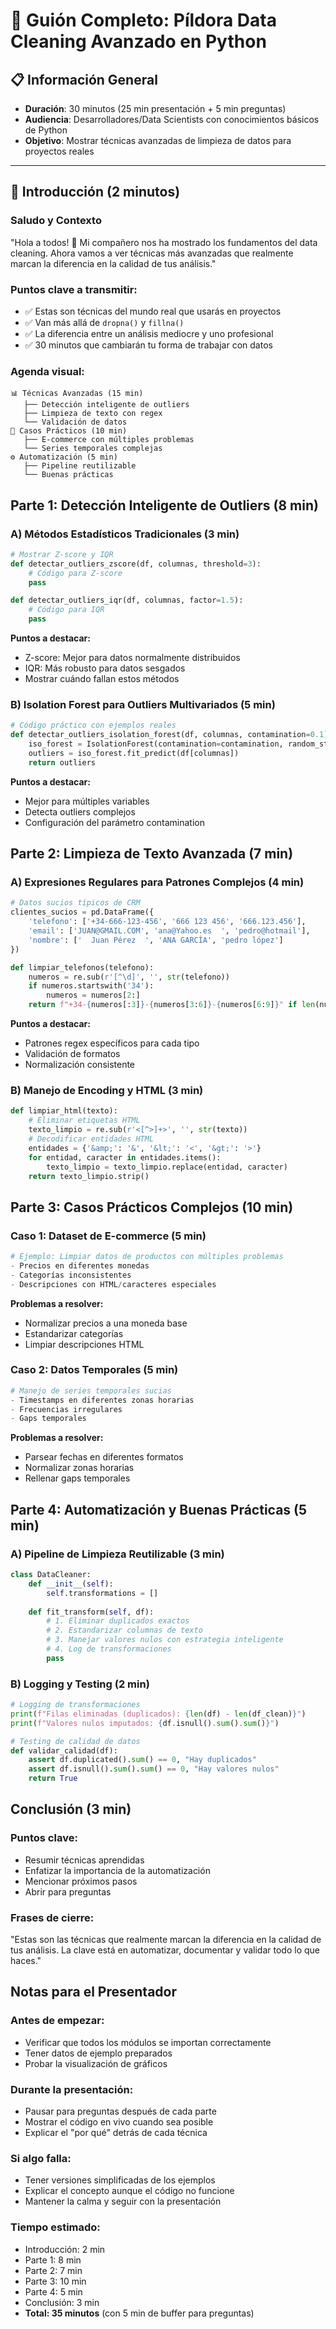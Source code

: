 # 🎯 Guión Completo: Píldora Data Cleaning Avanzado en Python

## 📋 Información General
- **Duración**: 30 minutos (25 min presentación + 5 min preguntas)
- **Audiencia**: Desarrolladores/Data Scientists con conocimientos básicos de Python
- **Objetivo**: Mostrar técnicas avanzadas de limpieza de datos para proyectos reales

---

## 🚀 Introducción (2 minutos)

### Saludo y Contexto
"Hola a todos! 👋 Mi compañero nos ha mostrado los fundamentos del data cleaning. Ahora vamos a ver técnicas más avanzadas que realmente marcan la diferencia en la calidad de tus análisis."

### Puntos clave a transmitir:
- ✅ Estas son técnicas del mundo real que usarás en proyectos
- ✅ Van más allá de `dropna()` y `fillna()`
- ✅ La diferencia entre un análisis mediocre y uno profesional
- ✅ 30 minutos que cambiarán tu forma de trabajar con datos

### Agenda visual:
```
📊 Técnicas Avanzadas (15 min)
   ├── Detección inteligente de outliers
   ├── Limpieza de texto con regex
   └── Validación de datos
🎯 Casos Prácticos (10 min)
   ├── E-commerce con múltiples problemas
   └── Series temporales complejas
⚙️ Automatización (5 min)
   ├── Pipeline reutilizable
   └── Buenas prácticas
```

## Parte 1: Detección Inteligente de Outliers (8 min)

### A) Métodos Estadísticos Tradicionales (3 min)
```python
# Mostrar Z-score y IQR
def detectar_outliers_zscore(df, columnas, threshold=3):
    # Código para Z-score
    pass

def detectar_outliers_iqr(df, columnas, factor=1.5):
    # Código para IQR
    pass
```

**Puntos a destacar:**
- Z-score: Mejor para datos normalmente distribuidos
- IQR: Más robusto para datos sesgados
- Mostrar cuándo fallan estos métodos

### B) Isolation Forest para Outliers Multivariados (5 min)
```python
# Código práctico con ejemplos reales
def detectar_outliers_isolation_forest(df, columnas, contamination=0.1):
    iso_forest = IsolationForest(contamination=contamination, random_state=42)
    outliers = iso_forest.fit_predict(df[columnas])
    return outliers
```

**Puntos a destacar:**
- Mejor para múltiples variables
- Detecta outliers complejos
- Configuración del parámetro contamination

## Parte 2: Limpieza de Texto Avanzada (7 min)

### A) Expresiones Regulares para Patrones Complejos (4 min)
```python
# Datos sucios típicos de CRM
clientes_sucios = pd.DataFrame({
    'telefono': ['+34-666-123-456', '666 123 456', '666.123.456'],
    'email': ['JUAN@GMAIL.COM', 'ana@Yahoo.es  ', 'pedro@hotmail'],
    'nombre': ['  Juan Pérez  ', 'ANA GARCÍA', 'pedro lópez']
})

def limpiar_telefonos(telefono):
    numeros = re.sub(r'[^\d]', '', str(telefono))
    if numeros.startswith('34'):
        numeros = numeros[2:]
    return f"+34-{numeros[:3]}-{numeros[3:6]}-{numeros[6:9]}" if len(numeros) == 9 else None
```

**Puntos a destacar:**
- Patrones regex específicos para cada tipo
- Validación de formatos
- Normalización consistente

### B) Manejo de Encoding y HTML (3 min)
```python
def limpiar_html(texto):
    # Eliminar etiquetas HTML
    texto_limpio = re.sub(r'<[^>]+>', '', str(texto))
    # Decodificar entidades HTML
    entidades = {'&amp;': '&', '&lt;': '<', '&gt;': '>'}
    for entidad, caracter in entidades.items():
        texto_limpio = texto_limpio.replace(entidad, caracter)
    return texto_limpio.strip()
```

## Parte 3: Casos Prácticos Complejos (10 min)

### Caso 1: Dataset de E-commerce (5 min)
```python
# Ejemplo: Limpiar datos de productos con múltiples problemas
- Precios en diferentes monedas
- Categorías inconsistentes  
- Descripciones con HTML/caracteres especiales
```

**Problemas a resolver:**
- Normalizar precios a una moneda base
- Estandarizar categorías
- Limpiar descripciones HTML

### Caso 2: Datos Temporales (5 min)
```python
# Manejo de series temporales sucias
- Timestamps en diferentes zonas horarias
- Frecuencias irregulares
- Gaps temporales
```

**Problemas a resolver:**
- Parsear fechas en diferentes formatos
- Normalizar zonas horarias
- Rellenar gaps temporales

## Parte 4: Automatización y Buenas Prácticas (5 min)

### A) Pipeline de Limpieza Reutilizable (3 min)
```python
class DataCleaner:
    def __init__(self):
        self.transformations = []
    
    def fit_transform(self, df):
        # 1. Eliminar duplicados exactos
        # 2. Estandarizar columnas de texto
        # 3. Manejar valores nulos con estrategia inteligente
        # 4. Log de transformaciones
        pass
```

### B) Logging y Testing (2 min)
```python
# Logging de transformaciones
print(f"Filas eliminadas (duplicados): {len(df) - len(df_clean)}")
print(f"Valores nulos imputados: {df.isnull().sum().sum()}")

# Testing de calidad de datos
def validar_calidad(df):
    assert df.duplicated().sum() == 0, "Hay duplicados"
    assert df.isnull().sum().sum() == 0, "Hay valores nulos"
    return True
```

## Conclusión (3 min)

### Puntos clave:
- Resumir técnicas aprendidas
- Enfatizar la importancia de la automatización
- Mencionar próximos pasos
- Abrir para preguntas

### Frases de cierre:
"Estas son las técnicas que realmente marcan la diferencia en la calidad de tus análisis. La clave está en automatizar, documentar y validar todo lo que haces."

## Notas para el Presentador

### Antes de empezar:
- Verificar que todos los módulos se importan correctamente
- Tener datos de ejemplo preparados
- Probar la visualización de gráficos

### Durante la presentación:
- Pausar para preguntas después de cada parte
- Mostrar el código en vivo cuando sea posible
- Explicar el "por qué" detrás de cada técnica

### Si algo falla:
- Tener versiones simplificadas de los ejemplos
- Explicar el concepto aunque el código no funcione
- Mantener la calma y seguir con la presentación

### Tiempo estimado:
- Introducción: 2 min
- Parte 1: 8 min
- Parte 2: 7 min
- Parte 3: 10 min
- Parte 4: 5 min
- Conclusión: 3 min
- **Total: 35 minutos** (con 5 min de buffer para preguntas)
